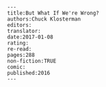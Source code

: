 
    ---
    title:But What If We're Wrong?
    authors:Chuck Klosterman
    editors:
    translator:
    date:2017-01-08
    rating:
    re-read:
    pages:288
    non-fiction:TRUE
    comic:
    published:2016
    ---

    
